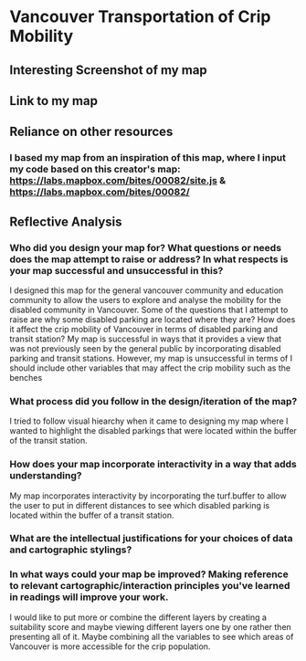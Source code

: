 # Vancouver Transportation of Crip Mobility
## Interesting Screenshot of my map
## Link to my map
## Reliance on other resources
### I based my map from an inspiration of this map, where I input my code based on this creator's map: https://labs.mapbox.com/bites/00082/site.js & https://labs.mapbox.com/bites/00082/
## Reflective Analysis
### Who did you design your map for? What questions or needs does the map attempt to raise or address? In what respects is your map successful and unsuccessful in this?
I designed this map for the general vancouver community and education community to allow the users to explore and analyse the mobility for the disabled community in Vancouver. Some of the questions that I attempt to raise are why some disabled parking are located where they are? How does it affect the crip mobility of Vancouver in terms of disabled parking and transit station?
My map is successful in ways that it provides a view that was not previously seen by the general public by incorporating disabled parking and transit stations. However, my map is unsuccessful in terms of I should include other variables that may affect the crip mobility such as the benches
### What process did you follow in the design/iteration of the map? 
I tried to follow visual hiearchy when it came to designing my map where I wanted to highlight the disabled parkings that were located within the buffer of the transit station.
### How does your map incorporate interactivity in a way that adds understanding? 
My map incorporates interactivity by incorporating the turf.buffer to allow the user to put in different distances to see which disabled parking is located within the buffer of a transit station.
### What are the intellectual justifications for your choices of data and cartographic stylings?
### In what ways could your map be improved?  Making reference to relevant cartographic/interaction principles you've learned in readings will improve your work.
I would like to put more or combine the different layers by creating a suitability score and maybe viewing different layers one by one rather then presenting all of it. Maybe combining all the variables to see which areas of Vancouver is more accessible for the crip population.
